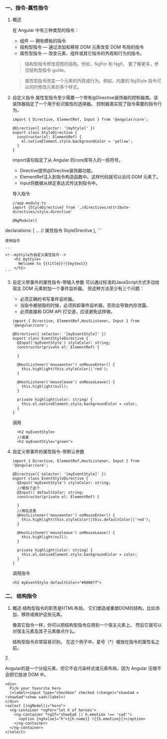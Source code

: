 ### 一、指令-属性指令
1. 概述

    在 Angular 中有三种类型的指令：

    * 组件 — 拥有模板的指令
    * 结构型指令 — 通过添加和移除 DOM 元素改变 DOM 布局的指令
    * 属性型指令 — 改变元素、组件或其它指令的外观和行为的指令。
    
    >结构型指令修改视图的结构。例如，NgFor 和 NgIf。 要了解更多，参见结构型指令 guide。

    >属性型指令改变一个元素的外观或行为。例如，内置的 NgStyle 指令可以同时修改元素的多个样式。
2. 自定义指令
    属性型指令至少需要一个带有@Directive装饰器的控制器类。该装饰器指定了一个用于标识属性的选择器。 控制器类实现了指令需要的指令行为。
    
    ```
    import { Directive, ElementRef, Input } from '@angular/core';

    @Directive({ selector: '[myStyle]' })
    export class StyleDirective {
      constructor(el: ElementRef) {
        el.nativeElement.style.backgroundColor = 'yellow';
      }
    }
    ```
    import语句指定了从 Angular 的core库导入的一些符号。

    * Directive提供@Directive装饰器功能。
    * ElementRef注入到指令构造函数中。这样代码就可以访问 DOM 元素了。
    * Input将数据从绑定表达式传达到指令中。

    导入指令
    
    ```
    //app.module.ts
    import {StyleDirective} from './directives/attribute-directives/style.directive'

    @NgModule({
  declarations: [
    ...
      //  属性指令
    StyleDirective
  ],
    ```
    
    使用指令
    
    ```
    <!--myStyle为自定义属性指令-->
        <h1 myStyle>
          Welcome to {{title}}!{{mytext}}
        </h1>
    ```

3. 自定义带事件的属性指令-带输入参数
    可以通过标准的JavaScript方式手动给宿主 DOM 元素附加一个事件监听器。 但这种方法至少有三个问题：

    * 必须正确的书写事件监听器。
    * 当指令被销毁的时候，必须拆卸事件监听器，否则会导致内存泄露。
    * 必须直接和 DOM API 打交道，应该避免这样做。

    ```
    import { Directive, ElementRef,HostListener, Input } from '@angular/core';

    @Directive({ selector: '[myEventStyle]' })
    export class EventStyleDirective {
      @Input('myEventStyle') styleColor: string;
      constructor(private el: ElementRef) {
    
      }
      
      @HostListener('mouseenter') onMouseEnter() {
        this.highlight(this.styleColor||'red');
      }
    
      @HostListener('mouseleave') onMouseLeave() {
        this.highlight(null);
      }
    
      private highlight(color: string) {
        this.el.nativeElement.style.backgroundColor = color;
      }
    }
    ```
    
    调用
    ```
      <h2 myEventStyle>
      //或者
      <h2 myEventStyle="green">
    ```
4. 自定义带事件的属性指令-带默认参数

    ```
    import { Directive, ElementRef,HostListener, Input } from '@angular/core';

    @Directive({ selector: '[myEventStyle]' })
    export class EventStyleDirective {
      @Input('myEventStyle') styleColor: string;
      //增加了这个
      @Input() defaultColor: string;
      constructor(private el: ElementRef) {
    
      }
      //用在这里
      @HostListener('mouseenter') onMouseEnter() {
        this.highlight(this.styleColor||this.defaultColor||'red');
      }
    
      @HostListener('mouseleave') onMouseLeave() {
        this.highlight(null);
      }
    
      private highlight(color: string) {
        this.el.nativeElement.style.backgroundColor = color;
      }
    }
    
    ```
    调用指令
    ```
    <h2 myEventStyle defaultColor="#0000ff">
    ```


### 二、 结构指令
1. 概述
    结构型指令的职责是HTML布局。 它们塑造或重塑DOM的结构，比如添加、移除或维护这些元素。
    
    像其它指令一样，你可以把结构型指令应用到一个宿主元素上。 然后它就可以对宿主元素及其子元素做点什么。
    
    结构型指令非常容易识别。 在这个例子中，星号（*）被放在指令的属性名之前。
    

2.<ng-container>

Angular的<ng-container>是一个分组元素，但它不会污染样式或元素布局，因为 Angular 压根不会把它放进 DOM 中。

```
<div>
  Pick your favorite hero
  (<label><input type="checkbox" checked (change)="showSad = !showSad">show sad</label>)
</div>
<select [(ngModel)]="hero">
  <ng-container *ngFor="let h of heroes">
    <ng-container *ngIf="showSad || h.emotion !== 'sad'">
      <option [ngValue]="h">{{h.name}} ({{h.emotion}})</option>
    </ng-container>
  </ng-container>
</select>
```


